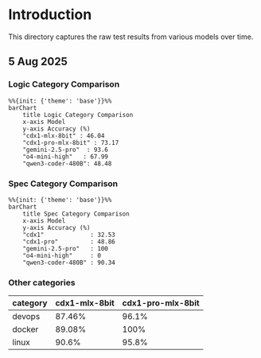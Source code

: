 # Introduction

This directory captures the raw test results from various models over time.

## 5 Aug 2025

### Logic Category Comparison

```mermaid
%%{init: {'theme': 'base'}}%%
barChart
    title Logic Category Comparison
    x-axis Model
    y-axis Accuracy (%)
    "cdx1-mlx-8bit" : 46.04
    "cdx1-pro-mlx-8bit" : 73.17
    "gemini-2.5-pro"  : 93.6
    "o4-mini-high"   : 67.99
    "qwen3-coder-480B": 48.48
```

### Spec Category Comparison

```mermaid
%%{init: {'theme': 'base'}}%%
barChart
    title Spec Category Comparison
    x-axis Model
    y-axis Accuracy (%)
    "cdx1"             : 32.53
    "cdx1-pro"         : 48.86
    "gemini-2.5-pro"   : 100
    "o4-mini-high"     : 0
    "qwen3-coder-480B" : 90.34
```

### Other categories

| category | cdx1-mlx-8bit | cdx1-pro-mlx-8bit |
|----------|---------------|-------------------|
| devops | 87.46% | 96.1% |
| docker | 89.08% | 100% |
| linux | 90.6% | 95.8% |
